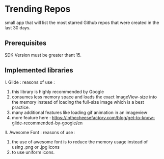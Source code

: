 # Trending Repos

small app that will list the most starred Github repos that were created in the last 30 days.

## Prerequisites

SDK Version must be greater thant 15.

## Implemented libraries

I. Glide : reasons of use :
 1. this library is highly recommended by Google
 2. consumes less memory space and loads the exact ImageView-size into the memory instead of loading the full-size image which is a best practice.
 3. many additional features like loading gif animation in an imageview
 4. more feature here : https://inthecheesefactory.com/blog/get-to-know-glide-recommended-by-google/en

 II. Awesome Font : reasons of use :

 1. the use of awesome font is to reduce the memory usage instead of using .png or .jpg icons
 2. to use uniform icons.